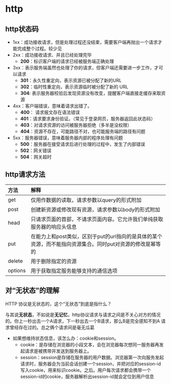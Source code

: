 # http

## http状态码

* 1xx：成功接收请求，但是处理过程还没结束，需要客户端再抛出一个请求才能完成整个过程。较少见
* 2xx：成功接收请求、并且已经处理完毕
   + **200**：标识客户端的请求已经被服务端正确处理
* 3xx：表示服务端虽然也处理了你的请求，但客户端还需要进一步工作，才可以请求
   + **301**：永久性重定向，表示资源已被分配了新的URL
   + **302**：临时性重定向，表示资源临时被分配了新的 URL
   + **304**: 表示服务器校验后发现资源没有改变，提醒客户端直接走缓存来取资源
* 4xx：客户端错误，意味着请求出错了。
   + **400**： 请求报文存在语法错误
   + **401**：请求要求身份验证。（常见于登录网页，服务器返回此状态码）
   + **403**：对请求资源的访问被服务器拒绝（多半是没权限）
   + **404**：资源不存在，可能路径不对，也可能服务端的路径有问题
* 5xx：服务器错误，意味着服务器内部的程序处理有问题
   + **500**：服务器在接受请求后进行处理的过程中，发生了内部错误
   + **502**：网关错误
   + **504**：网关超时
   
## http请求方法
方法|解释
:--|:--|
get|仅用作数据的读取，请求参数以query的形式附加
post|创建新资源或修改现有资源，请求参数以body的形式附加
head|只请求页面的首部，不请求页面内容。它允许我们单纯获取服务器的响应头信息
put|在能力上和post类似，区别于put的url指向的是具体的某个资源，而不能指向资源集合。同时put对资源的修改是幂等的
delete|用于删除指定的资源
options|用于获取指定服务能够支持的通信选项

## 对“无状态”的理解
HTTP 协议是无状态的，这个“无状态”到底是指什么？

与其说**无状态**，不如说是**无记忆**，http协议请求与请求之间是不关心对方的情况的。你上一秒出去一个A请求，下一秒出去一个B请求，那么B是完全感知不到A
请求曾经存在过的。总之俩个请求间是毫无瓜葛
* 如果想维持状态信息，该怎么办：cookie和session。
    + cookie：是存储在浏览器的小段文本，会在浏览器每次想同一服务器再发起请求是被携带并发送到服务器上。
    + session：session是存储在服务器的用户数据。浏览器第一次向服务发起请求时，服务器会为当前会话创建一个session，并把对应的session-id
    写入cookie，用来标识cookie。之后。用户每次请求都会携带一个session-id的cookie，服务器解析出session-id就会定位到用户信息

